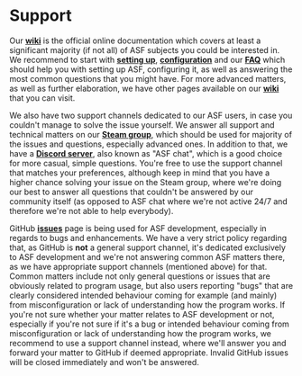 # Support

Our **[wiki](https://github.com/JustArchiNET/ArchiSteamFarm/wiki)** is the official online documentation which covers at least a significant majority (if not all) of ASF subjects you could be interested in. We recommend to start with **[setting up](https://github.com/JustArchiNET/ArchiSteamFarm/wiki/Setting-up)**, **[configuration](https://github.com/JustArchiNET/ArchiSteamFarm/wiki/Configuration)** and our **[FAQ](https://github.com/JustArchiNET/ArchiSteamFarm/wiki/FAQ)** which should help you with setting up ASF, configuring it, as well as answering the most common questions that you might have. For more advanced matters, as well as further elaboration, we have other pages available on our **[wiki](https://github.com/JustArchiNET/ArchiSteamFarm/wiki)** that you can visit.

We also have two support channels dedicated to our ASF users, in case you couldn't manage to solve the issue yourself. We answer all support and technical matters on our **[Steam group](https://steamcommunity.com/groups/archiasf/discussions/1)**, which should be used for majority of the issues and questions, especially advanced ones. In addition to that, we have a **[Discord server](https://discord.gg/hSQgt8j)**, also known as "ASF chat", which is a good choice for more casual, simple questions. You're free to use the support channel that matches your preferences, although keep in mind that you have a higher chance solving your issue on the Steam group, where we're doing our best to answer all questions that couldn't be answered by our community itself (as opposed to ASF chat where we're not active 24/7 and therefore we're not able to help everybody).

GitHub **[issues](https://github.com/JustArchiNET/ArchiSteamFarm/issues)** page is being used for ASF development, especially in regards to bugs and enhancements. We have a very strict policy regarding that, as GitHub is **not** a general support channel, it's dedicated exclusively to ASF development and we're not answering common ASF matters there, as we have appropriate support channels (mentioned above) for that. Common matters include not only general questions or issues that are obviously related to program usage, but also users reporting "bugs" that are clearly considered intended behaviour coming for example (and mainly) from misconfiguration or lack of understanding how the program works. If you're not sure whether your matter relates to ASF development or not, especially if you're not sure if it's a bug or intended behaviour coming from misconfiguration or lack of understanding how the program works, we recommend to use a support channel instead, where we'll answer you and forward your matter to GitHub if deemed appropriate. Invalid GitHub issues will be closed immediately and won't be answered.
